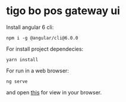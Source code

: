 # tigo bo pos gateway ui


Install angular 6 cli: 

```
npm i -g @angular/cli@6.0.0
```

For install project dependecies:

```
yarn install 
```

For run in a web browser: 

```
ng serve
```
and open [this](http://localhost:4200) for view in your browser.